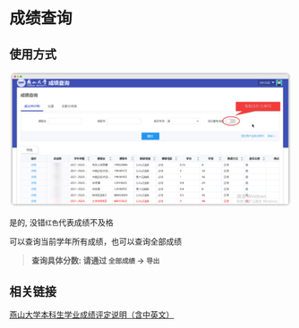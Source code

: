 <!-- 
    author: ercao (vip@ercao.cn) 
-->

# 成绩查询

## 使用方式

![成绩查询](../images/d191ccfc396600dc357a87cbbc677a2333a2fd843920b0753c1d54253b55ab53-20220207153345.png)

是的, 没错`红色`代表成绩不及格

可以查询当前学年所有成绩，也可以查询全部成绩

> **查询具体分数: 请通过 `全部成绩` -> `导出`**

## 相关链接

[燕山大学本科生学业成绩评定说明（含中英文）](https://jwc.ysu.edu.cn/info/1024/2156.htm)
